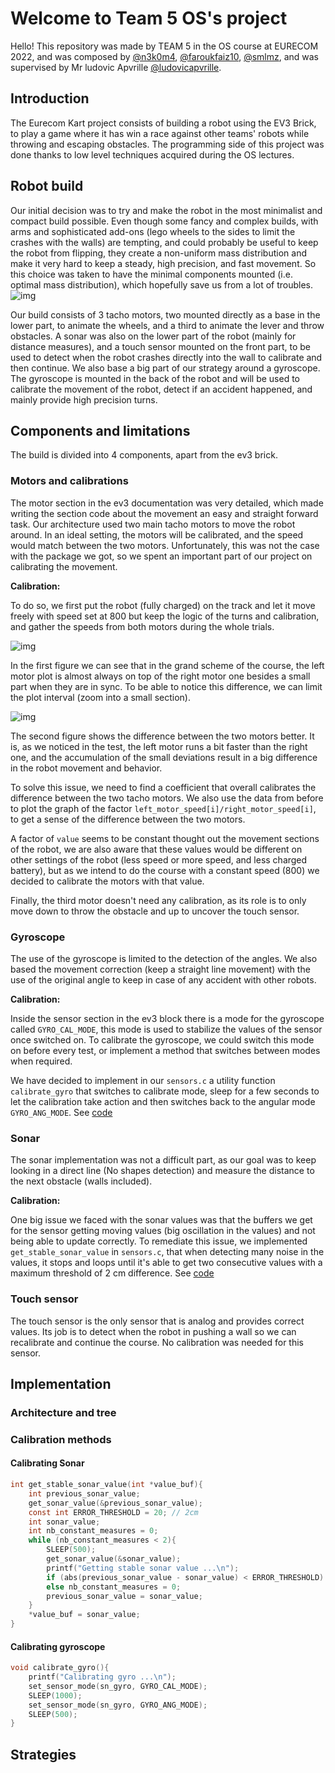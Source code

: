 # Welcome to Team 5 OS's project
 
Hello! This repository was made by TEAM 5 in the OS course at EURECOM 2022, and was composed by [@n3k0m4](https://github.com/n3k0m4), [@faroukfaiz10](https://github.com/faroukfaiz10), [@smlmz](https://github.com/smlmz), and was supervised by Mr ludovic Apvrille [@ludovicapvrille](https://github.com/ludovicapvrille).
 
## Introduction
 
The Eurecom Kart project consists of building a robot using the EV3 Brick, to play a game where it has win a race against other teams' robots while throwing and escaping obstacles. The programming side of this project was done thanks to low level techniques acquired during the OS lectures.
 
## Robot build
 
Our initial decision was to try and make the robot in the most minimalist and compact build possible. Even though some fancy and complex builds, with arms and sophisticated add-ons (lego wheels to the sides to limit the crashes with the walls) are tempting, and could probably be useful to keep the robot from flipping, they create a non-uniform mass distribution and make it very hard to keep a steady, high precision, and fast movement. So this choice was taken to have the minimal components mounted (i.e. optimal mass distribution), which hopefully save us from a lot of troubles.
![img](link_here)
 
Our build consists of 3 tacho motors, two mounted directly as a base in the lower part, to animate the wheels, and a third to animate the lever and throw obstacles. A sonar was also on the lower part of the robot (mainly for distance measures), and a touch sensor mounted on the front part, to be used to detect when the robot crashes directly into the wall to calibrate and then continue. We also base a big part of our strategy around a gyroscope. The gyroscope is mounted in the back of the robot and will be used to calibrate the movement of the robot, detect if an accident happened, and mainly provide high precision turns.
 
 
## Components and limitations
 
The build is divided into 4 components, apart from the ev3 brick.
 
### Motors and calibrations
 
The motor section in the ev3 documentation was very detailed, which made writing the section code about the movement an easy and straight forward task. Our architecture used two main tacho motors to move the robot around. In an ideal setting, the motors will be calibrated, and the speed would match between the two motors. Unfortunately, this was not the case with the package we got, so we spent an important part of our project on calibrating the movement.
 
**Calibration:**
 
To do so, we first put the robot (fully charged) on the track and let it move freely with speed set at 800 but keep the logic of the turns and calibration, and gather the speeds from both motors during the whole trials.
 
![img](link_here)
 
In the first figure we can see that in the grand scheme of the course, the left motor plot is almost always on top of the right motor one besides a small part when they are in sync. To be able to notice this difference, we can limit the plot interval (zoom into a small section).
 
![img](link_here)
 
The second figure shows the difference between the two motors better. It is, as we noticed in the test, the left motor runs a bit faster than the right one, and the accumulation of the small deviations result in a big difference in the robot movement and behavior.
 
To solve this issue, we need to find a coefficient that overall calibrates the difference between the two tacho motors. We also use the data from before to plot the graph of the factor `left_motor_speed[i]/right_motor_speed[i]`, to get a sense of the difference between the two motors.
 
A factor of `value` seems to be constant thought out the movement sections of the robot, we are also aware that these values would be different on other settings of the robot (less speed or more speed, and less charged battery), but as we intend to do the course with a constant speed (800) we decided to calibrate the motors with that value.
 
Finally, the third motor doesn't need any calibration, as its role is to only move down to throw the obstacle and up to uncover the touch sensor.
 
### Gyroscope
 
The use of the gyroscope is limited to the detection of the angles. We also based the movement correction (keep a straight line movement) with the use of the original angle to keep in case of any accident with other robots.
 
**Calibration:**
 
Inside the sensor section in the ev3 block there is a mode for the gyroscope called `GYRO_CAL_MODE`, this mode is used to stabilize the values of the sensor once switched on. To calibrate the gyroscope, we could switch this mode on before every test, or implement a method that switches between modes when required.
 
We have decided to implement in our `sensors.c` a utility function `calibrate_gyro` that switches to calibrate mode, sleep for a few seconds to let the calibration take action and then switches back to the angular mode `GYRO_ANG_MODE`. See [code](####Calibrating-gyroscope)
 
### Sonar
 
The sonar implementation was not a difficult part, as our goal was to keep looking in a direct line (No shapes detection) and measure the distance to the next obstacle (walls included).
 
**Calibration:**
 
One big issue we faced with the sonar values was that the buffers we get for the sensor getting moving values (big oscillation in the values) and not being able to update correctly. To remediate this issue, we implemented `get_stable_sonar_value` in `sensors.c`, that when detecting many noise in the values, it stops and loops until it's able to get two consecutive values with a maximum threshold of 2 cm difference. See [code](####Calibrating-Sonar)

### Touch sensor

The touch sensor is the only sensor that is analog and provides correct values. Its job is to detect when the robot in pushing a wall so we can recalibrate and continue the course. No calibration was needed for this sensor.

## Implementation

### Architecture and tree


### Calibration methods

#### Calibrating Sonar
``` C
int get_stable_sonar_value(int *value_buf){
    int previous_sonar_value;
    get_sonar_value(&previous_sonar_value);
    const int ERROR_THRESHOLD = 20; // 2cm
    int sonar_value;
    int nb_constant_measures = 0;
    while (nb_constant_measures < 2){
        SLEEP(500);
        get_sonar_value(&sonar_value);
        printf("Getting stable sonar value ...\n");
        if (abs(previous_sonar_value - sonar_value) < ERROR_THRESHOLD) nb_constant_measures++;
        else nb_constant_measures = 0;
        previous_sonar_value = sonar_value;
    }
    *value_buf = sonar_value;
}
```


#### Calibrating gyroscope
``` C
void calibrate_gyro(){
    printf("Calibrating gyro ...\n");
    set_sensor_mode(sn_gyro, GYRO_CAL_MODE);
    SLEEP(1000);
    set_sensor_mode(sn_gyro, GYRO_ANG_MODE);
    SLEEP(500);
}
```
## Strategies

